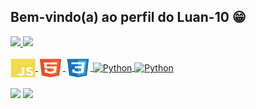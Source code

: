 ## Bem-vindo(a) ao perfil do Luan-10 😁

 <div>
   <a href="https://github.com/Luan-10">
    <img height="180em" src="https://github-readme-stats.vercel.app/api?username=Luan-10&show_icons=true&theme=tokyonight&include_all_commits=true&count_private=true"/>
   <img height="180em" src="https://github-readme-stats.vercel.app/api/top-langs/?username=Luan-10&layout=compact&langs_count=6&theme=tokyonight"/>
</div>
    
<div style="display: inline_block"><br>
  <img align="center" alt="Js" height="30" width="40" src="https://raw.githubusercontent.com/devicons/devicon/master/icons/javascript/javascript-plain.svg">
  <img align="center" alt="HTML" height="30" width="40" src="https://raw.githubusercontent.com/devicons/devicon/master/icons/html5/html5-original.svg">
  <img align="center" alt="CSS" height="30" width="40" src="https://raw.githubusercontent.com/devicons/devicon/master/icons/css3/css3-original.svg">
  <img align="center" alt="Python" height="30" width="40"<img src="https://cdn.jsdelivr.net/gh/devicons/devicon@latest/icons/python/python-original.svg" /> 
  <img align="center" alt="Python" height="30" width="40"<img src="[https://cdn.jsdelivr.net/gh/devicons/devicon@latest/icons/python/python-original.svg](https://static-media.hotmart.com/pI6_Dp4M-li6ktEBVgA8CPszPAw=/300x300/smart/filters:format(webp):background_color(white)/hotmart/product_pictures/37fbd159-6126-4d4c-818a-851523dcaa3b/Curso_C.png?w=920)" /> 
</div>
          
<br>
 

 
<div>  
  <a href = "mailto:gemeos@devemdobro.com"><img src="https://img.shields.io/badge/-Gmail-%23333?style=for-the-badge&logo=gmail&logoColor=white" target="_blank"></a>
  <a href="https://www.linkedin.com/in/ricardohdias" target="_blank"><img src="https://img.shields.io/badge/-LinkedIn-%230077B5?style=for-the-badge&logo=linkedin&logoColor=white" target="_blank"></a>
</div>
